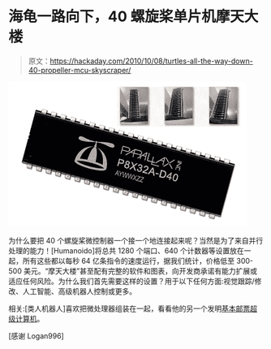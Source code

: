 # 海龟一路向下，40 螺旋桨单片机摩天大楼

> 原文：<https://hackaday.com/2010/10/08/turtles-all-the-way-down-40-propeller-mcu-skyscraper/>

![](img/cfbc608135825c408e1127e9a58ba1ee.png "We/I had a really awesome hidden alt text for this article, it fit and everything. But then the creator of the project didn't bother to give us/me any pictures of the project. So we/I had to use stock photo! Let this be a lesson. We/I love pictures of your projects!")

为什么要把 40 个螺旋桨微控制器一个接一个地连接起来呢？当然是为了来自并行处理的能力！[Humanoido]将总共 1280 个端口、640 个计数器等设置放在一起，所有这些都以每秒 64 亿条指令的速度运行，据我们统计，价格低至 300-500 美元。“摩天大楼”甚至配有完整的软件和图表，向开发商承诺有能力扩展或适应任何风险。为什么我们首先需要这样的设置？用于以下任何方面:视觉跟踪/修改、人工智能、高级机器人控制或更多。

相关:[类人机器人]喜欢把微处理器组装在一起，看看他的另一个发明[基本邮票超级计算机](http://hackaday.com/2008/11/24/a-basic-stamp-supercomputer/)。

[感谢 Logan996]